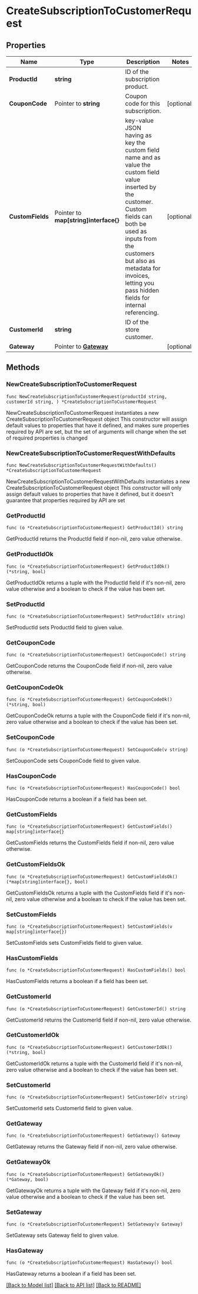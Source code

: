 # CreateSubscriptionToCustomerRequest

## Properties

Name | Type | Description | Notes
------------ | ------------- | ------------- | -------------
**ProductId** | **string** | ID of the subscription product. | 
**CouponCode** | Pointer to **string** | Coupon code for this subscription. | [optional] 
**CustomFields** | Pointer to **map[string]interface{}** | key-value JSON having as key the custom field name and as value the custom field value inserted by the customer. Custom fields can both be used as inputs from the customers but also as metadata for invoices, letting you pass hidden fields for internal referencing. | [optional] 
**CustomerId** | **string** | ID of the store customer. | 
**Gateway** | Pointer to [**Gateway**](Gateway.md) |  | [optional] 

## Methods

### NewCreateSubscriptionToCustomerRequest

`func NewCreateSubscriptionToCustomerRequest(productId string, customerId string, ) *CreateSubscriptionToCustomerRequest`

NewCreateSubscriptionToCustomerRequest instantiates a new CreateSubscriptionToCustomerRequest object
This constructor will assign default values to properties that have it defined,
and makes sure properties required by API are set, but the set of arguments
will change when the set of required properties is changed

### NewCreateSubscriptionToCustomerRequestWithDefaults

`func NewCreateSubscriptionToCustomerRequestWithDefaults() *CreateSubscriptionToCustomerRequest`

NewCreateSubscriptionToCustomerRequestWithDefaults instantiates a new CreateSubscriptionToCustomerRequest object
This constructor will only assign default values to properties that have it defined,
but it doesn't guarantee that properties required by API are set

### GetProductId

`func (o *CreateSubscriptionToCustomerRequest) GetProductId() string`

GetProductId returns the ProductId field if non-nil, zero value otherwise.

### GetProductIdOk

`func (o *CreateSubscriptionToCustomerRequest) GetProductIdOk() (*string, bool)`

GetProductIdOk returns a tuple with the ProductId field if it's non-nil, zero value otherwise
and a boolean to check if the value has been set.

### SetProductId

`func (o *CreateSubscriptionToCustomerRequest) SetProductId(v string)`

SetProductId sets ProductId field to given value.


### GetCouponCode

`func (o *CreateSubscriptionToCustomerRequest) GetCouponCode() string`

GetCouponCode returns the CouponCode field if non-nil, zero value otherwise.

### GetCouponCodeOk

`func (o *CreateSubscriptionToCustomerRequest) GetCouponCodeOk() (*string, bool)`

GetCouponCodeOk returns a tuple with the CouponCode field if it's non-nil, zero value otherwise
and a boolean to check if the value has been set.

### SetCouponCode

`func (o *CreateSubscriptionToCustomerRequest) SetCouponCode(v string)`

SetCouponCode sets CouponCode field to given value.

### HasCouponCode

`func (o *CreateSubscriptionToCustomerRequest) HasCouponCode() bool`

HasCouponCode returns a boolean if a field has been set.

### GetCustomFields

`func (o *CreateSubscriptionToCustomerRequest) GetCustomFields() map[string]interface{}`

GetCustomFields returns the CustomFields field if non-nil, zero value otherwise.

### GetCustomFieldsOk

`func (o *CreateSubscriptionToCustomerRequest) GetCustomFieldsOk() (*map[string]interface{}, bool)`

GetCustomFieldsOk returns a tuple with the CustomFields field if it's non-nil, zero value otherwise
and a boolean to check if the value has been set.

### SetCustomFields

`func (o *CreateSubscriptionToCustomerRequest) SetCustomFields(v map[string]interface{})`

SetCustomFields sets CustomFields field to given value.

### HasCustomFields

`func (o *CreateSubscriptionToCustomerRequest) HasCustomFields() bool`

HasCustomFields returns a boolean if a field has been set.

### GetCustomerId

`func (o *CreateSubscriptionToCustomerRequest) GetCustomerId() string`

GetCustomerId returns the CustomerId field if non-nil, zero value otherwise.

### GetCustomerIdOk

`func (o *CreateSubscriptionToCustomerRequest) GetCustomerIdOk() (*string, bool)`

GetCustomerIdOk returns a tuple with the CustomerId field if it's non-nil, zero value otherwise
and a boolean to check if the value has been set.

### SetCustomerId

`func (o *CreateSubscriptionToCustomerRequest) SetCustomerId(v string)`

SetCustomerId sets CustomerId field to given value.


### GetGateway

`func (o *CreateSubscriptionToCustomerRequest) GetGateway() Gateway`

GetGateway returns the Gateway field if non-nil, zero value otherwise.

### GetGatewayOk

`func (o *CreateSubscriptionToCustomerRequest) GetGatewayOk() (*Gateway, bool)`

GetGatewayOk returns a tuple with the Gateway field if it's non-nil, zero value otherwise
and a boolean to check if the value has been set.

### SetGateway

`func (o *CreateSubscriptionToCustomerRequest) SetGateway(v Gateway)`

SetGateway sets Gateway field to given value.

### HasGateway

`func (o *CreateSubscriptionToCustomerRequest) HasGateway() bool`

HasGateway returns a boolean if a field has been set.


[[Back to Model list]](../README.md#documentation-for-models) [[Back to API list]](../README.md#documentation-for-api-endpoints) [[Back to README]](../README.md)


